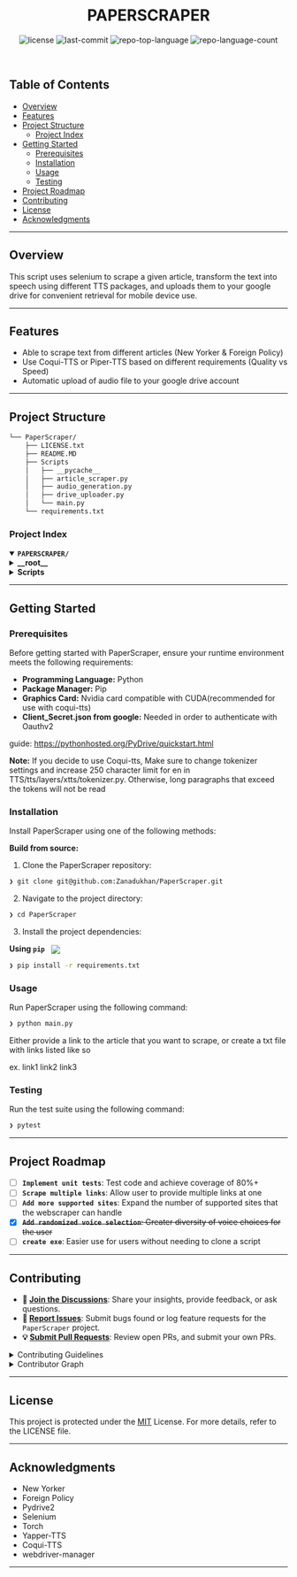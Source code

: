 
<p align="center"><h1 align="center">PAPERSCRAPER</h1></p>

<p align="center">
	<img src="https://img.shields.io/github/license/Zanadukhan/PaperScraper?style=default&logo=opensourceinitiative&logoColor=white&color=0080ff" alt="license">
	<img src="https://img.shields.io/github/last-commit/Zanadukhan/PaperScraper?style=default&logo=git&logoColor=white&color=0080ff" alt="last-commit">
	<img src="https://img.shields.io/github/languages/top/Zanadukhan/PaperScraper?style=default&color=0080ff" alt="repo-top-language">
	<img src="https://img.shields.io/github/languages/count/Zanadukhan/PaperScraper?style=default&color=0080ff" alt="repo-language-count">
</p>
<p align="center"><!-- default option, no dependency badges. -->
</p>
<p align="center">
	<!-- default option, no dependency badges. -->
</p>
<br>

##  Table of Contents

- [ Overview](#-overview)
- [ Features](#-features)
- [ Project Structure](#-project-structure)
  - [ Project Index](#-project-index)
- [ Getting Started](#-getting-started)
  - [ Prerequisites](#-prerequisites)
  - [ Installation](#-installation)
  - [ Usage](#-usage)
  - [ Testing](#-testing)
- [ Project Roadmap](#-project-roadmap)
- [ Contributing](#-contributing)
- [ License](#-license)
- [ Acknowledgments](#-acknowledgments)

---

##  Overview

This script uses selenium to scrape a given article, transform the text into speech using different TTS packages, and uploads them to your google drive for convenient retrieval for mobile device use.

---

##  Features

* Able to scrape text from different articles (New Yorker & Foreign Policy)
* Use Coqui-TTS or Piper-TTS based on different requirements (Quality vs Speed)
* Automatic upload of audio file to your google drive account

---

##  Project Structure

```sh
└── PaperScraper/
    ├── LICENSE.txt
    ├── README.MD
    ├── Scripts
    │   ├── __pycache__
    │   ├── article_scraper.py
    │   ├── audio_generation.py
    │   ├── drive_uploader.py
    │   └── main.py
    └── requirements.txt
```


###  Project Index
<details open>
	<summary><b><code>PAPERSCRAPER/</code></b></summary>
	<details> <!-- __root__ Submodule -->
		<summary><b>__root__</b></summary>
		<blockquote>
			<table>
			<tr>
				<td><b><a href='https://github.com/Zanadukhan/PaperScraper/blob/master/LICENSE.txt'>LICENSE.txt</a></b></td>
			</tr>
			<tr>
				<td><b><a href='https://github.com/Zanadukhan/PaperScraper/blob/master/requirements.txt'>requirements.txt</a></b></td>
			</tr>
			<tr>
				<td><b><a href='https://github.com/Zanadukhan/PaperScraper/blob/master/README.MD'>README.MD</a></b></td>
			</tr>
			</table>
		</blockquote>
	</details>
	<details> <!-- Scripts Submodule -->
		<summary><b>Scripts</b></summary>
		<blockquote>
			<table>
			<tr>
				<td><b><a href='https://github.com/Zanadukhan/PaperScraper/blob/master/Scripts/drive_uploader.py'>drive_uploader.py</a></b></td>
				<td>- Uploads files to Google Drive using the pydrive2 library, allowing users to efficiently manage their media content within a designated folder structure<br>- The script enables seamless file uploads, ensuring that files are properly organized and accessible across different devices<br>- It facilitates collaboration and data sharing by providing a centralized platform for storing and retrieving files.</td>
			</tr>
			<tr>
				<td><b><a href='https://github.com/Zanadukhan/PaperScraper/blob/master/Scripts/main.py'>main.py</a></b></td>
				<td>- Scrape articles from user input, extract title and text body, generate audio using TextToSpeech, and upload to drive with a custom title<br>- The script orchestrates the workflow by creating an ArticleScraper instance, retrieving article data, generating audio based on software choice, and uploading the file to Drive<br>- This process enables automated content creation and distribution within the project's architecture.</td>
			</tr>
			<tr>
				<td><b><a href='https://github.com/Zanadukhan/PaperScraper/blob/master/Scripts/audio_generation.py'>audio_generation.py</a></b></td>
				<td>- The main purpose of the `audio_generation.py` file is to provide a unified interface for converting text to speech using different TTS software, such as Piper and Coqui<br>- The class `TextToSpeech` allows users to specify the desired output format and language, enabling flexible audio generation across various platforms.</td><br>- Coqui-tts outputs higher quality audio but takes much longer (especially without the use of a GPU with CUDA) while Piper-tts is faster but is lower quality</td>
			</tr>
			<tr>
				<td><b><a href='https://github.com/Zanadukhan/PaperScraper/blob/master/Scripts/article_scraper.py'>article_scraper.py</a></b></td>
				<td>- Scrape article titles and text bodies from web pages using the provided script<br>- The ArticleScraper class initializes with a URL, sets up a Selenium WebDriver instance, and determines the organization identifier to apply specific scraping logic<br>- It extracts title and text body content while handling different organizations (newyorker and foreignpolicy) through CSS selectors and custom scraping logic.</td>
			</tr>
			</table>
		</blockquote>
	</details>
</details>

---
##  Getting Started

###  Prerequisites

Before getting started with PaperScraper, ensure your runtime environment meets the following requirements:

- **Programming Language:** Python
- **Package Manager:** Pip
- **Graphics Card:** Nvidia card compatible with CUDA(recommended for use with coqui-tts)
- **Client_Secret.json from google:** Needed in order to authenticate with Oauthv2 

guide: https://pythonhosted.org/PyDrive/quickstart.html


**Note:** If you decide to use Coqui-tts, Make sure to change tokenizer settings and increase 250 character limit for en in TTS/tts/layers/xtts/tokenizer.py. Otherwise, long paragraphs that exceed the tokens will not be read


###  Installation

Install PaperScraper using one of the following methods:

**Build from source:**

1. Clone the PaperScraper repository:
```sh
❯ git clone git@github.com:Zanadukhan/PaperScraper.git
```

2. Navigate to the project directory:
```sh
❯ cd PaperScraper
```

3. Install the project dependencies:


**Using `pip`** &nbsp; [<img align="center" src="https://img.shields.io/badge/Pip-3776AB.svg?style={badge_style}&logo=pypi&logoColor=white" />](https://pypi.org/project/pip/)

```sh
❯ pip install -r requirements.txt
```




###  Usage
Run PaperScraper using the following command:

```python
❯ python main.py
```

Either provide a link to the article that you want to scrape, or create a txt file with links listed like so

ex.
link1
link2
link3

###  Testing
Run the test suite using the following command:


```sh
❯ pytest
```


---
##  Project Roadmap

- [ ] **`Implement unit tests`**: Test code and achieve coverage of 80%+
- [ ] **`Scrape multiple links`**: Allow user to provide multiple links at one
- [ ] **`Add more supported sites`**: Expand the number of supported sites that the webscraper can handle
- [x] ~~**`Add randomized voice selection`**: Greater diversity of voice choices for the user~~
- [ ] **`create exe`**: Easier use for users without needing to clone a script
---

##  Contributing

- **💬 [Join the Discussions](https://github.com/Zanadukhan/PaperScraper/discussions)**: Share your insights, provide feedback, or ask questions.
- **🐛 [Report Issues](https://github.com/Zanadukhan/PaperScraper/issues)**: Submit bugs found or log feature requests for the `PaperScraper` project.
- **💡 [Submit Pull Requests](https://github.com/Zanadukhan/PaperScraper/blob/main/CONTRIBUTING.md)**: Review open PRs, and submit your own PRs.

<details closed>
<summary>Contributing Guidelines</summary>

1. **Fork the Repository**: Start by forking the project repository to your github account.
2. **Clone Locally**: Clone the forked repository to your local machine using a git client.
   ```sh
   git clone git@github.com:Zanadukhan/PaperScraper.git
   ```
3. **Create a New Branch**: Always work on a new branch, giving it a descriptive name.
   ```sh
   git checkout -b new-feature-x
   ```
4. **Make Your Changes**: Develop and test your changes locally.
5. **Commit Your Changes**: Commit with a clear message describing your updates.
   ```sh
   git commit -m 'Implemented new feature x.'
   ```
6. **Push to github**: Push the changes to your forked repository.
   ```sh
   git push origin new-feature-x
   ```
7. **Submit a Pull Request**: Create a PR against the original project repository. Clearly describe the changes and their motivations.
8. **Review**: Once your PR is reviewed and approved, it will be merged into the main branch. Congratulations on your contribution!
</details>

<details closed>
<summary>Contributor Graph</summary>
<br>
<p align="left">
   <a href="https://github.com{/Zanadukhan/PaperScraper/}graphs/contributors">
      <img src="https://contrib.rocks/image?repo=Zanadukhan/PaperScraper">
   </a>
</p>
</details>

---

##  License

This project is protected under the [MIT](https://choosealicense.com/licenses/mit/) License. For more details, refer to the LICENSE file.

---

##  Acknowledgments

- New Yorker
- Foreign Policy
- Pydrive2
- Selenium
- Torch
- Yapper-TTS
- Coqui-TTS
- webdriver-manager

---
